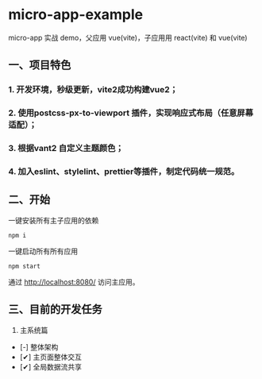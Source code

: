# micro-app-example

micro-app 实战 demo，父应用 vue(vite)，子应用用 react(vite) 和 vue(vite)

## 一、项目特色
### 1. 开发环境，秒级更新，vite2成功构建vue2；
### 2. 使用postcss-px-to-viewport 插件，实现响应式布局（任意屏幕适配）；
### 3. 根据vant2 自定义主题颜色；
### 4. 加入eslint、stylelint、prettier等插件，制定代码统一规范。

## 二、开始
一键安装所有主子应用的依赖
```
npm i
```

一键启动所有所有应用
```
npm start
```
通过 [http://localhost:8080/](http://localhost:8080/) 访问主应用。

## 三、目前的开发任务

1. 主系统篇
- [-] 整体架构
- [✔] 主页面整体交互
- [✔] 全局数据流共享
